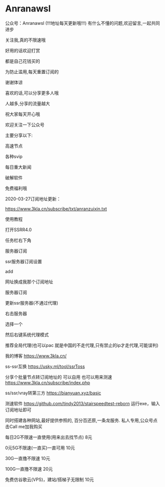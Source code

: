 # Anranawsl
公众号：Anranawsl
(!!!地址每天更新哦!!!)
有什么不懂的问题,欢迎留言,一起共同进步

关注我,真的不限速哦

好用的话欢迎打赏

都是自己花钱买的

为防止滥用,每天重置订阅的

谢谢体谅

喜欢的话,可以分享更多人哦

人越多,分享的流量越大

祝大家每天开心哦

欢迎关注一下公众号

主要分享以下:

高速节点

各种svip

每日重大新闻

破解软件

免费福利哦


2020-03-27订阅地址更新：

https://www.3kla.cn/subscribe/txt/anranzuixin.txt

使用教程

打开SSRR4.0  

任务栏右下角

服务器订阅

ssr服务器订阅设置

add

网址换成我那个订阅地址

服务器订阅

更新ssr服务器(不通过代理)

右击服务器

选择一个

然后右键系统代理模式

推荐全局代理(也可以pac   就是中国的不走代理,只有禁止的ip才走代理,可能误判)


我的博客
https://www.3kla.cn/


ss-ssr互换
https://usky.ml/tool/ssrToss


分享个批量节点转订阅地址的 可以自用  也可以用来测速  
https://www.3kla.cn/subscribe/index.php

ss/ssr/vray转第三方
https://bianyuan.xyz/basic


测速软件
https://github.com/tindy2013/stairspeedtest-reborn
运行exe，输入订阅地址即可




同时搭建各种网站,最好提供参照的,
百分百还原,一条龙服务.
私人专用,公众号点击Call me加我购买

每日2G不限速一直使用(用来出去找节点)    8元

0元5G不限速(一直买)一直可用            10元

30G一直撸不限速                       10元

100G一直撸不限速                      20元

免费仿谷歌云(VPS)，建站/搭梯子无限制    10元


